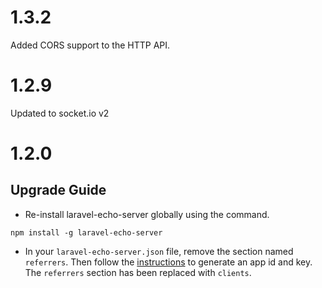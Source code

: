 # 1.3.2

Added CORS support to the HTTP API.

# 1.2.9

Updated to socket.io v2

# 1.2.0

## Upgrade Guide
* Re-install laravel-echo-server globally using the command.
```
npm install -g laravel-echo-server
```
* In your `laravel-echo-server.json` file, remove the section named `referrers`. Then follow the [instructions](https://github.com/tlaverdure/laravel-echo-server#api-clients) to generate an app id and key. The `referrers` section has been replaced with `clients`.
